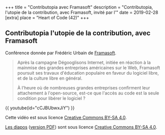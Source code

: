 +++
title = "Contributopia avec Framasoft"
description = "Contributopia, l'utopie de la contribution, avec Framasoft, invité par l'"
date = 2019-02-28
[extra]
place = "Heart of Code (42)"
+++

## Contributopia l'utopie de la contribution, avec Framasoft

Conférence donnée par Frédéric Urbain de [Framasoft](https://framasoft.org/).

> Après la campagne Dégooglisons Internet, initiée en réaction à la mainmise des
> grandes entreprises américaines sur le Web, Framasoft poursuit ses travaux
> d'éducation populaire en faveur du logiciel libre, et de la culture libre en
> général.
> 
> À l'heure où de nombreuses grandes entreprises confirment leur attachement à
> l'open-source, est-ce que l'accès au code est la seule condition pour libérer
> le logiciel ?

{{ youtube(id="cCJBUbwxJiY") }}

Cette vidéo est sous licence
[Creative Commons BY-SA 4.0](https://creativecommons.org/licenses/by-sa/4.0/deed.fr).

[Les diapos](conférence_à_l_école_42.odp) ([version PDF](conférence_à_l_école_42.pdf)) sont sous licence
[Creative Commons BY-SA 4.0](https://creativecommons.org/licenses/by-sa/4.0/deed.fr). 
